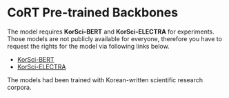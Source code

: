 # CoRT Pre-trained Backbones

The model requires **KorSci-BERT** and **KorSci-ELECTRA** for experiments. 
Those models are not publicly available for everyone, 
therefore you have to request the rights for the model via following links below. 

- [KorSci-BERT](https://aida.kisti.re.kr/data/107ca6f3-ebcb-4a64-87d5-cea412b76daf)
- [KorSci-ELECTRA](https://aida.kisti.re.kr/data/4079fda0-9580-4f7e-8f10-5815d1878a56)

The models had been trained with Korean-written scientific research corpora.